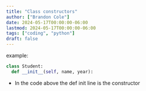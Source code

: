 ```yaml
---
title: "Class constructors"
author: ["Brandon Cole"]
date: 2024-05-17T00:00:00-06:00
lastmod: 2024-05-17T00:00:00-06:00
tags: ["coding", "python"]
draft: false
---
```


example:

```python
class Student:
  def __init__(self, name, year):
```

-   In the code above the def init line is the constructor
